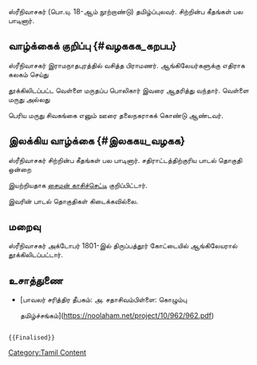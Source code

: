 ஸ்ரீநிவாசகர் (பொ.யு. 18-ஆம் நூற்றாண்டு) தமிழ்ப்புலவர். சிற்றின்ப கீதங்கள் பல பாடினார்.

## வாழ்க்கைக் குறிப்பு {#வழககக_கறபப}

ஸ்ரீநிவாசகர் இராமநாதபுரத்தில் வசித்த பிராமணர். ஆங்கிலேயர்களுக்கு எதிராக கலகம் செய்து
தூக்கிலிடப்பட்ட வெள்ளை மருதப்ப பொலிகார் இவரை ஆதரித்து வந்தார். வெள்ளை மருது அல்லது
பெரிய மருது சிவகங்கை எனும் ஊரை தலைநகராகக் கொண்டு ஆண்டவர்.

## இலக்கிய வாழ்க்கை {#இலககய_வழகக}

ஸ்ரீநிவாசகர் சிற்றின்ப கீதங்கள் பல பாடினார். சதிராட்டத்திற்குரிய பாடல் தொகுதி ஒன்றை
இயற்றியதாக [சைமன் காசிச்செட்டி](சைமன்_காசிச்_செட்டி "wikilink") குறிப்பிட்டார்.
இவரின் பாடல் தொகுதிகள் கிடைக்கவில்லை.

## மறைவு

ஸ்ரீநிவாசகர் அக்டோபர் 1801-இல் திருப்பத்தூர் கோட்டையில் ஆங்கிலேயரால் தூக்கிலிடப்பட்டார்.

## உசாத்துணை

-   [பாவலர் சரித்திர தீபகம்: அ. சதாசிவம்பிள்ளை: கொழும்பு
    தமிழ்ச்சங்கம்](https://noolaham.net/project/10/962/962.pdf)

```{=mediawiki}
{{Finalised}}
```
[Category:Tamil Content](Category:Tamil_Content "wikilink")
